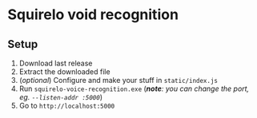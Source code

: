 # Squirelo void recognition

## Setup

1. Download last release
2. Extract the downloaded file
3. (*optional*) Configure and make your stuff in `static/index.js`
4. Run `squirelo-voice-recognition.exe`  (*__note__: you can change the port, eg. `--listen-addr :5000`*)
5. Go to `http://localhost:5000`
